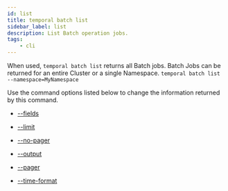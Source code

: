 ```yaml
---
id: list
title: temporal batch list
sidebar_label: list
description: List Batch operation jobs.
tags:
    - cli
---
```


When used, `temporal batch list` returns all Batch jobs.
Batch Jobs can be returned for an entire Cluster or a single Namespace.
`temporal batch list --namespace=MyNamespace`

Use the command options listed below to change the information returned by this command.

- [--fields](/cli/cmd-options/fields)

- [--limit](/cli/cmd-options/limit)

- [--no-pager](/cli/cmd-options/no-pager)

- [--output](/cli/cmd-options/output)

- [--pager](/cli/cmd-options/pager)

- [--time-format](/cli/cmd-options/time-format)
